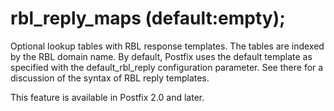 # rbl_reply_maps (default:empty); 


Optional lookup tables with RBL response templates. The tables are
indexed by the RBL domain name. By default, Postfix uses the default
template as specified with the default_rbl_reply configuration
parameter. See there for a discussion of the syntax of RBL reply
templates.



This feature is available in Postfix 2.0 and later.



